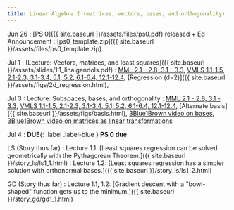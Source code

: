 ```yaml
---
title: Linear Algebra I (matrices, vectors, bases, and orthogonality)
---
```

Jun 26
: [PS 0]({{ site.baseurl }}/assets/files/ps0.pdf) released + [Ed](https://edstem.org/us/courses/60529/discussion/) Announcement
  : [ps0_template.zip]({{ site.baseurl }}/assets/files/ps0_template.zip)

Jul 1
: [Lecture: Vectors, matrices, and least squares]({{ site.baseurl }}/assets/slides/1.1_linalgandols.pdf)
  : [MML 2.1 - 2.8, 3.1 - 3.3](https://mml-book.github.io/book/mml-book.pdf), [VMLS 1.1-1.5, 2.1-2.3, 3.1-3.4, 5.1, 5.2, 6.1-6.4, 12.1-12.4](https://web.stanford.edu/~boyd/vmls/vmls.pdf), [Regression (d=2)]({{ site.baseurl }}/assets/figs/2d_regression.html), 

Jul 3
: Lecture: Subspaces, bases, and orthogonality
  : [MML 2.1 - 2.8, 3.1 - 3.3](https://mml-book.github.io/book/mml-book.pdf), [VMLS 1.1-1.5, 2.1-2.3, 3.1-3.4, 5.1, 5.2, 6.1-6.4, 12.1-12.4](https://web.stanford.edu/~boyd/vmls/vmls.pdf), [Alternate basis]({{ site.baseurl }}/assets/figs/basis.html), [3Blue1Brown video on bases](https://www.youtube.com/watch?v=k7RM-ot2NWY), [3Blue1Brown video on matrices as linear transformations](https://www.youtube.com/watch?v=kYB8IZa5AuE)

Jul 4
: **DUE**{: .label .label-blue } **PS 0 due**

LS (Story thus far)
: Lecture 1.1: [Least squares regression can be solved geometrically with the Pythagorean Theorem.]({{ site.baseurl }}/story_ls/ls1_1.html)
: Lecture 1.2: [Least squares regression has a simpler solution with orthonormal bases.]({{ site.baseurl }}/story_ls/ls1_2.html)

GD (Story thus far)
: Lecture 1.1, 1.2: [Gradient descent with a "bowl-shaped" function gets us to the minimum.]({{ site.baseurl }}/story_gd/gd1_1.html)
